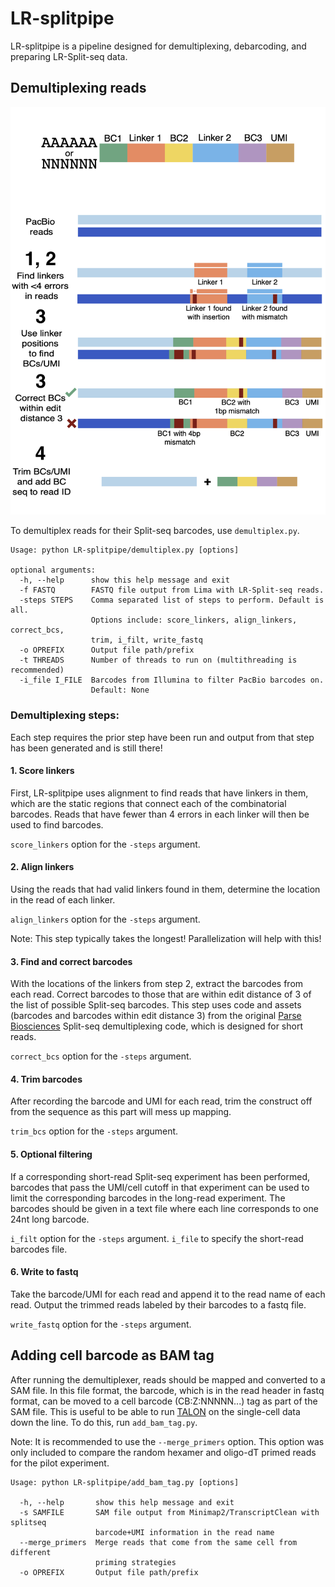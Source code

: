 # LR-splitpipe

LR-splitpipe is a pipeline designed for demultiplexing, debarcoding, and preparing LR-Split-seq data. 

## Demultiplexing reads

![png](demux_pipeline.png)


To demultiplex reads for their Split-seq barcodes, use `demultiplex.py`.


```
Usage: python LR-splitpipe/demultiplex.py [options]

optional arguments:
  -h, --help      show this help message and exit
  -f FASTQ        FASTQ file output from Lima with LR-Split-seq reads.
  -steps STEPS    Comma separated list of steps to perform. Default is all.
                  Options include: score_linkers, align_linkers, correct_bcs,
                  trim, i_filt, write_fastq
  -o OPREFIX      Output file path/prefix
  -t THREADS      Number of threads to run on (multithreading is recommended)
  -i_file I_FILE  Barcodes from Illumina to filter PacBio barcodes on.
                  Default: None
```

### Demultiplexing steps:

Each step requires the prior step have been run and output from that step has been generated and is still there!

#### 1. Score linkers

First, LR-splitpipe uses alignment to find reads that have linkers in them, which are the static regions that connect each of the combinatorial barcodes. Reads that have fewer than 4 errors in each linker will then be used to find barcodes. 

`score_linkers` option for the `-steps` argument.

#### 2. Align linkers

Using the reads that had valid linkers found in them, determine the location in the read of each linker. 

`align_linkers` option for the `-steps` argument.

Note: This step typically takes the longest! Parallelization will help with this!

#### 3. Find and correct barcodes

With the locations of the linkers from step 2, extract the barcodes from each read. Correct barcodes to those that are within edit distance of 3 of the list of possible Split-seq barcodes. This step uses code and assets (barcodes and barcodes within edit distance 3) from the original [Parse Biosciences](https://www.parsebiosciences.com/) Split-seq demultiplexing code, which is designed for short reads.

`correct_bcs` option for the `-steps` argument.

#### 4. Trim barcodes

After recording the barcode and UMI for each read, trim the construct off from the sequence as this part will mess up mapping. 

`trim_bcs` option for the `-steps` argument.

#### 5. Optional filtering

If a corresponding short-read Split-seq experiment has been performed, barcodes that pass the UMI/cell cutoff in that experiment can be used to limit the corresponding barcodes in the long-read experiment. The barcodes should be given in a text file where each line corresponds to one 24nt long barcode.

`i_filt` option for the `-steps` argument.
`i_file` to specify the short-read barcodes file.

#### 6. Write to fastq

Take the barcode/UMI for each read and append it to the read name of each read. Output the trimmed reads labeled by their barcodes to a fastq file.

`write_fastq` option for the `-steps` argument.

## Adding cell barcode as BAM tag

After running the demultiplexer, reads should be mapped and converted to a SAM file. In this file format, the barcode, which is in the read header in fastq format, can be moved to a cell barcode (CB:Z:NNNNN...) tag as part of the SAM file. This is useful to be able to run [TALON](https://github.com/mortazavilab/TALON) on the single-cell data down the line. To do this, run `add_bam_tag.py`.

Note: It is recommended to use the `--merge_primers` option. This option was only included to compare the random hexamer and oligo-dT primed reads for the pilot experiment.

```
Usage: python LR-splitpipe/add_bam_tag.py [options]

  -h, --help       show this help message and exit
  -s SAMFILE       SAM file output from Minimap2/TranscriptClean with splitseq
                   barcode+UMI information in the read name
  --merge_primers  Merge reads that come from the same cell from different
                   priming strategies
  -o OPREFIX       Output file path/prefix
```

